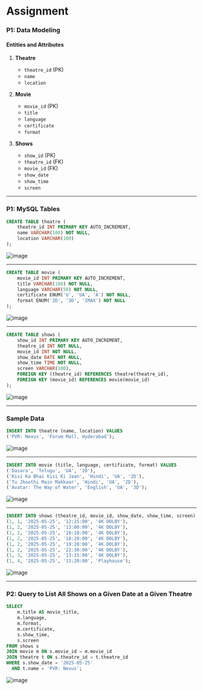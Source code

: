 # Assignment

### **P1: Data Modeling**

#### **Entities and Attributes**

1. **Theatre**
   * `theatre_id` (PK)
   * `name`
   * `location`

2. **Movie**
   * `movie_id` (PK)
   * `title`
   * `language`
   * `certificate`
   * `format`

3. **Shows**
   * `show_id` (PK)
   * `theatre_id` (FK)
   * `movie_id` (FK)
   * `show_date`
   * `show_time`
   * `screen`

---

### **P1: MySQL Tables**

```sql
CREATE TABLE theatre (
    theatre_id INT PRIMARY KEY AUTO_INCREMENT,
    name VARCHAR(100) NOT NULL,
    location VARCHAR(100)
);
```
![image](https://github.com/user-attachments/assets/a230a969-b208-426b-ba34-e4b4749389bb)

---

```sql
CREATE TABLE movie (
    movie_id INT PRIMARY KEY AUTO_INCREMENT,
    title VARCHAR(100) NOT NULL,
    language VARCHAR(50) NOT NULL,
    certificate ENUM('U', 'UA', 'A') NOT NULL,
    format ENUM('2D', '3D', 'IMAX') NOT NULL
);
```
![image](https://github.com/user-attachments/assets/4d3d5ecd-e3fd-434b-805c-652f7667810b)

---

```sql
CREATE TABLE shows (
    show_id INT PRIMARY KEY AUTO_INCREMENT,
    theatre_id INT NOT NULL,
    movie_id INT NOT NULL,
    show_date DATE NOT NULL,
    show_time TIME NOT NULL,
    screen VARCHAR(100),
    FOREIGN KEY (theatre_id) REFERENCES theatre(theatre_id),
    FOREIGN KEY (movie_id) REFERENCES movie(movie_id)
);
```
![image](https://github.com/user-attachments/assets/7657e480-117e-4951-9479-aa2d913fd69e)


---

### Sample Data

```sql
INSERT INTO theatre (name, location) VALUES
('PVR: Nexus', 'Forum Mall, Hyderabad');
```
![image](https://github.com/user-attachments/assets/f1c1483a-b698-40b9-8ba3-c2a5f01919ae)

---

```sql
INSERT INTO movie (title, language, certificate, format) VALUES
('Dasara', 'Telugu', 'UA', '2D'),
('Kisi Ka Bhai Kisi Ki Jaan', 'Hindi', 'UA', '2D'),
('Tu Jhoothi Main Makkaar', 'Hindi', 'UA', '2D'),
('Avatar: The Way of Water', 'English', 'UA', '3D');
```
![image](https://github.com/user-attachments/assets/b25a8c3a-abaf-4518-9921-541d3c7637b6)

---

```sql
INSERT INTO shows (theatre_id, movie_id, show_date, show_time, screen) VALUES
(1, 1, '2025-05-25', '12:15:00', '4K DOLBY'),
(1, 2, '2025-05-25', '13:00:00', '4K DOLBY'),
(1, 2, '2025-05-25', '16:10:00', '4K DOLBY'),
(1, 2, '2025-05-25', '18:20:00', '4K DOLBY'),
(1, 2, '2025-05-25', '19:20:00', '4K DOLBY'),
(1, 2, '2025-05-25', '22:30:00', '4K DOLBY'),
(1, 3, '2025-05-25', '13:15:00', '4K DOLBY'),
(1, 4, '2025-05-25', '13:20:00', 'Playhouse');
```
![image](https://github.com/user-attachments/assets/9ac6c4d3-d153-4de5-999a-bfb928543e88)

---

### **P2: Query to List All Shows on a Given Date at a Given Theatre**

```sql
SELECT 
    m.title AS movie_title,
    m.language,
    m.format,
    m.certificate,
    s.show_time,
    s.screen
FROM shows s
JOIN movie m ON s.movie_id = m.movie_id
JOIN theatre t ON s.theatre_id = t.theatre_id
WHERE s.show_date = '2025-05-25'
  AND t.name = 'PVR: Nexus';
```

![image](https://github.com/user-attachments/assets/a3a9d1a5-f0ac-4dad-b3f9-99f632d78748)
